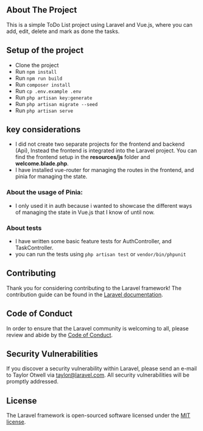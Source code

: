 ## About The Project
This is a simple ToDo List project using Laravel and Vue.js, 
where you can add, edit, delete and mark as done the tasks.

## Setup of the project
- Clone the project
- Run `npm install`
- Run `npm run build`
- Run `composer install`
- Run `cp .env.example .env`
- Run `php artisan key:generate`
- Run `php artisan migrate --seed`
- Run `php artisan serve`

## key considerations
- I did not create two separate projects for the frontend and backend (Api), Instead the frontend is integrated into the Laravel project. 
You can find the frontend setup in the **resources/js** folder and **welcome.blade.php**.
- I have installed vue-router for managing the routes in the frontend, and pinia for managing the state.

### About the usage of Pinia:
- I only used it in auth because i wanted to showcase the different ways of managing the state in Vue.js that I know of until now.

### About tests
- I have written some basic feature tests for AuthController, and TaskController.
- you can run the tests using `php artisan test` or `vendor/bin/phpunit`


## Contributing

Thank you for considering contributing to the Laravel framework! The contribution guide can be found in the [Laravel documentation](https://laravel.com/docs/contributions).

## Code of Conduct

In order to ensure that the Laravel community is welcoming to all, please review and abide by the [Code of Conduct](https://laravel.com/docs/contributions#code-of-conduct).

## Security Vulnerabilities

If you discover a security vulnerability within Laravel, please send an e-mail to Taylor Otwell via [taylor@laravel.com](mailto:taylor@laravel.com). All security vulnerabilities will be promptly addressed.

## License

The Laravel framework is open-sourced software licensed under the [MIT license](https://opensource.org/licenses/MIT).
